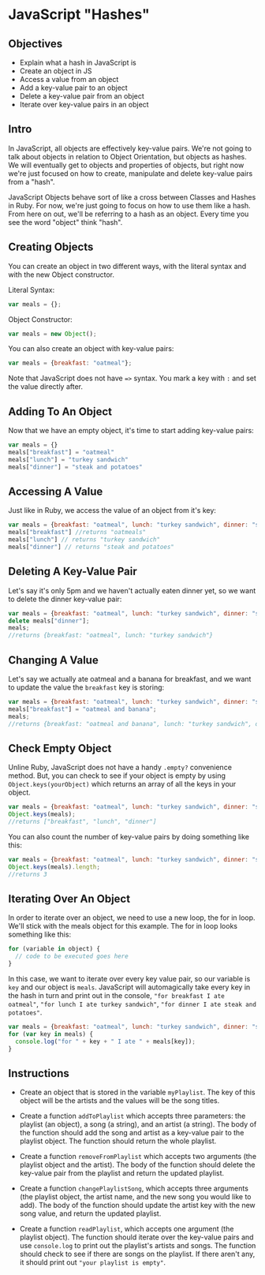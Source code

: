 # JavaScript "Hashes"

## Objectives
+ Explain what a hash in JavaScript is
+ Create an object in JS
+ Access a value from an object
+ Add a key-value pair to an object
+ Delete a key-value pair from an object
+ Iterate over key-value pairs in an object

## Intro 

In JavaScript, all objects are effectively key-value pairs. We're not going to talk about objects in relation to Object Orientation, but objects as hashes. We will eventually get to objects and properties of objects, but right now we're just focused on how to create, manipulate and delete key-value pairs from a "hash". 

JavaScript Objects behave sort of like a cross between Classes and Hashes in Ruby. For now, we're just going to focus on how to use them like a hash. From here on out, we'll be referring to a hash as an object. Every time you see the word "object" think "hash".



## Creating Objects

You can create an object in two different ways, with the literal syntax and with the new Object constructor.

Literal Syntax:
```js
var meals = {};
```

Object Constructor:
```js
var meals = new Object();
```

You can also create an object with key-value pairs:

```js
var meals = {breakfast: "oatmeal"};
```

Note that JavaScript does not have `=>` syntax. You mark a key with `:` and set the value directly after.

## Adding To An Object

Now that we have an empty object, it's time to start adding key-value pairs:

```js
var meals = {}
meals["breakfast"] = "oatmeal"
meals["lunch"] = "turkey sandwich"
meals["dinner"] = "steak and potatoes"
```

## Accessing A Value
Just like in Ruby, we access the value of an object from it's key:

```js
var meals = {breakfast: "oatmeal", lunch: "turkey sandwich", dinner: "steak and potatoes"}
meals["breakfast"] //returns "oatmeals"
meals["lunch"] // returns "turkey sandwich"
meals["dinner"] // returns "steak and potatoes"
```

## Deleting A Key-Value Pair

Let's say it's only 5pm and we haven't actually eaten dinner yet, so we want to delete the dinner key-value pair:

```js
var meals = {breakfast: "oatmeal", lunch: "turkey sandwich", dinner: "steak and potatoes"};
delete meals["dinner"];
meals;
//returns {breakfast: "oatmeal", lunch: "turkey sandwich"}
```
## Changing A Value


Let's say we actually ate oatmeal and a banana for breakfast, and we want to update the value the `breakfast` key is storing:

```js
var meals = {breakfast: "oatmeal", lunch: "turkey sandwich", dinner: "steak and potatoes"};
meals["breakfast"] = "oatmeal and banana";
meals;
//returns {breakfast: "oatmeal and banana", lunch: "turkey sandwich", dinner: "steak and potatoes"}
```

## Check Empty Object

Unline Ruby, JavaScript does not have a handy `.empty?` convenience method. But, you can check to see if your object is empty by using `Object.keys(yourObject)` which returns an array of all the keys in your object. 

```js
var meals = {breakfast: "oatmeal", lunch: "turkey sandwich", dinner: "steak and potatoes"};
Object.keys(meals);
//returns ["breakfast", "lunch", "dinner"]
```

You can also count the number of key-value pairs by doing something like this:

```js
var meals = {breakfast: "oatmeal", lunch: "turkey sandwich", dinner: "steak and potatoes"};
Object.keys(meals).length;
//returns 3
```

## Iterating Over An Object

In order to iterate over an object, we need to use a new loop, the for in loop. We'll stick with the meals object for this example. The for in loop looks something like this:

```js
for (variable in object) {
  // code to be executed goes here
}
```
In this case, we want to iterate over every key value pair, so our variable is `key` and our object is `meals`. JavaScript will automagically take every key in the hash in turn and print out in the console, `"for breakfast I ate oatmeal"`, `"for lunch I ate turkey sandwich"`, `"for dinner I ate steak and potatoes"`.


```js
var meals = {breakfast: "oatmeal", lunch: "turkey sandwich", dinner: "steak and potatoes"};
for (var key in meals) {
  console.log("for " + key + " I ate " + meals[key]);
}
```


## Instructions

+ Create an object that is stored in the variable `myPlaylist`. The key of this object will be the artists and the values will be the song titles.

+ Create a function `addToPlaylist` which accepts three parameters: the playlist (an object), a song (a string), and an artist (a string). The body of the function should add the song and artist as a key-value pair to the playlist object. The function should return the whole playlist.

+ Create a function `removeFromPlaylist` which accepts two arguments (the playlist object and the artist). The body of the function should delete the key-value pair from the playlist and return the updated playlist.

+ Create a function `changePlaylistSong`, which accepts three arguments (the playlist object, the artist name, and the new song you would like to add). The body of the function should update the artist key with the new song value, and return the updated playlist.

+ Create a function `readPlaylist`, which accepts one argument (the playlist object). The function should iterate over the key-value pairs and use `console.log` to print out the playlist's artists and songs. The function should check to see if there are songs on the playlist. If there aren't any, it should print out `"your playlist is empty"`.